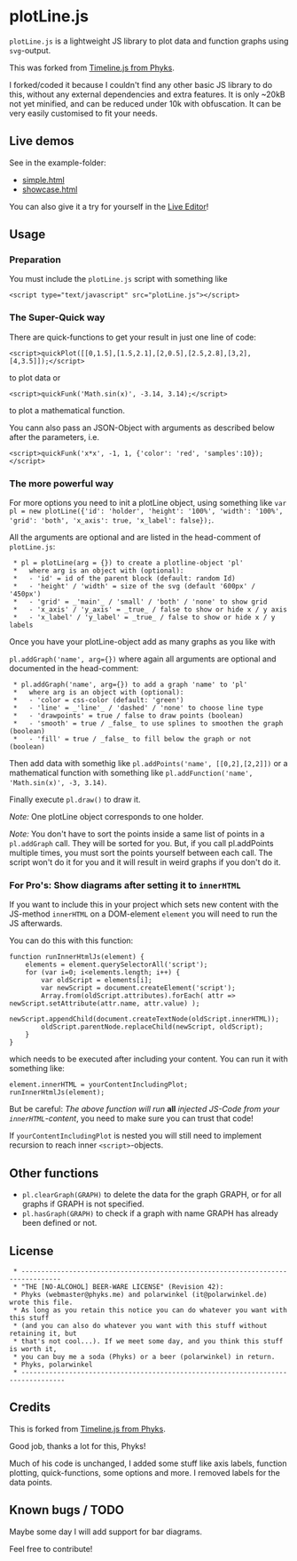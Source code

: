 # plotLine.js

`plotLine.js` is a lightweight JS library to plot data and function graphs using `svg`-output.

This was forked from [Timeline.js from Phyks](https://github.com/Phyks/timeline.js).

I forked/coded it because I couldn't find any other basic JS library to do this, without any external dependencies and extra features. It is only ~20kB not yet minified, and can be reduced under 10k with obfuscation. It can be very easily customised to fit your needs.

## Live demos

See in the example-folder:

- [simple.html](https://polarwinkel.github.io/plotLine.js/examples/simple.html)
- [showcase.html](https://polarwinkel.github.io/plotLine.js/examples/showcase.html)

You can also give it a try for yourself in the [Live Editor](https://polarwinkel.github.io/plotLine.js/liveEditor/liveEditor.html)!
## Usage

### Preparation

You must include the `plotLine.js` script with something like

`<script type="text/javascript" src="plotLine.js"></script>`

### The Super-Quick way

There are quick-functions to get your result in just one line of code:

`<script>quickPlot([[0,1.5],[1.5,2.1],[2,0.5],[2.5,2.8],[3,2],[4,3.5]]);</script>`

to plot data or

`<script>quickFunk('Math.sin(x)', -3.14, 3.14);</script>`

to plot a mathematical function.

You cann also pass an JSON-Object with arguments as described below after the parameters, i.e.

`<script>quickFunk('x*x', -1, 1, {'color': 'red', 'samples':10});</script>`

### The more powerful way

For more options you need to init a plotLine object, using something like `var pl = new plotLine({'id': 'holder', 'height': '100%', 'width': '100%', 'grid': 'both', 'x_axis': true, 'x_label': false});`.

All the arguments are optional and are listed in the head-comment of `plotLine.js`:

```
 * pl = plotLine(arg = {}) to create a plotline-object 'pl'
 *   where arg is an object with (optional):
 *   - 'id' = id of the parent block (default: random Id)
 *   - 'height' / 'width' = size of the svg (default '600px' / '450px')
 *   - 'grid' = _'main'_ / 'small' / 'both' / 'none' to show grid
 *   - 'x_axis' / 'y_axis' = _true_ / false to show or hide x / y axis
 *   - 'x_label' / 'y_label' = _true_ / false to show or hide x / y labels
```

Once you have your plotLine-object add as many graphs as you like with

`pl.addGraph('name', arg={})` where again all arguments are optional and documented in the head-comment:

```
 * pl.addGraph('name', arg={}) to add a graph 'name' to 'pl'
 *   where arg is an object with (optional):
 *   - 'color = css-color (default: 'green')
 *   - 'line' = _'line'_ / 'dashed' / 'none' to choose line type
 *   - 'drawpoints' = true / false to draw points (boolean)
 *   - 'smooth' = true / _false_ to use splines to smoothen the graph (boolean)
 *   - 'fill' = true / _false_ to fill below the graph or not (boolean)
```

Then add data with somethig like `pl.addPoints('name', [[0,2],[2,2]])` or a mathematical function with something like `pl.addFunction('name', 'Math.sin(x)', -3, 3.14)`.

Finally execute `pl.draw()` to draw it.

_Note:_ One plotLine object corresponds to one holder.

_Note:_ You don't have to sort the points inside a same list of points in a `pl.addGraph` call. They will be sorted for you. But, if you call pl.addPoints multiple times, you must sort the points yourself between each call. The script won't do it for you and it will result in weird graphs if you don't do it.

### For Pro's: Show diagrams after setting it to `innerHTML`

If you want to include this in your project which sets new content with the JS-method `innerHTML` on a DOM-element `element` you will need to run the JS afterwards.

You can do this with this function:

```
function runInnerHtmlJs(element) {
    elements = element.querySelectorAll('script');
    for (var i=0; i<elements.length; i++) {
        var oldScript = elements[i];
        var newScript = document.createElement('script');
        Array.from(oldScript.attributes).forEach( attr => newScript.setAttribute(attr.name, attr.value) );
        newScript.appendChild(document.createTextNode(oldScript.innerHTML));
        oldScript.parentNode.replaceChild(newScript, oldScript);
    }
}
```

which needs to be executed after including your content. You can run it with something like: 

```
element.innerHTML = yourContentIncludingPlot;
runInnerHtmlJs(element);
```

But be careful: _The above function will run_ __all__ _injected JS-Code from your `innerHTML`-content_, you need to make sure you can trust that code!

If `yourContentIncludingPlot` is nested you will still need to implement recursion to reach inner `<script>`-objects.

## Other functions

* `pl.clearGraph(GRAPH)` to delete the data for the graph GRAPH, or for all graphs if GRAPH is not specified.
* `pl.hasGraph(GRAPH)` to check if a graph with name GRAPH has already been defined or not.

## License

```
 * --------------------------------------------------------------------------------
 * "THE [NO-ALCOHOL] BEER-WARE LICENSE" (Revision 42):
 * Phyks (webmaster@phyks.me) and polarwinkel (it@polarwinkel.de) wrote this file.
 * As long as you retain this notice you can do whatever you want with this stuff 
 * (and you can also do whatever you want with this stuff without retaining it, but
 * that's not cool...). If we meet some day, and you think this stuff is worth it,
 * you can buy me a soda (Phyks) or a beer (polarwinkel) in return.
 * Phyks, polarwinkel
 * ---------------------------------------------------------------------------------
```

## Credits

This is forked from [Timeline.js from Phyks](https://github.com/Phyks/timeline.js).

Good job, thanks a lot for this, Phyks!

Much of his code is unchanged, I added some stuff like axis labels, function plotting, quick-functions, some options and more.
I removed labels for the data points.

## Known bugs / TODO

Maybe some day I will add support for bar diagrams.

Feel free to contribute!
